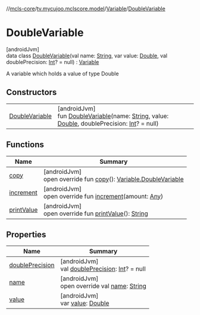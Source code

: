 //[mcls-core](../../../../index.md)/[tv.mycujoo.mclscore.model](../../index.md)/[Variable](../index.md)/[DoubleVariable](index.md)

# DoubleVariable

[androidJvm]\
data class [DoubleVariable](index.md)(val name: [String](https://kotlinlang.org/api/latest/jvm/stdlib/kotlin/-string/index.html), var value: [Double](https://kotlinlang.org/api/latest/jvm/stdlib/kotlin/-double/index.html), val doublePrecision: [Int](https://kotlinlang.org/api/latest/jvm/stdlib/kotlin/-int/index.html)? = null) : [Variable](../index.md)

A variable which holds a value of type Double

## Constructors

| | |
|---|---|
| [DoubleVariable](-double-variable.md) | [androidJvm]<br>fun [DoubleVariable](-double-variable.md)(name: [String](https://kotlinlang.org/api/latest/jvm/stdlib/kotlin/-string/index.html), value: [Double](https://kotlinlang.org/api/latest/jvm/stdlib/kotlin/-double/index.html), doublePrecision: [Int](https://kotlinlang.org/api/latest/jvm/stdlib/kotlin/-int/index.html)? = null) |

## Functions

| Name | Summary |
|---|---|
| [copy](copy.md) | [androidJvm]<br>open override fun [copy](copy.md)(): [Variable.DoubleVariable](index.md) |
| [increment](increment.md) | [androidJvm]<br>open override fun [increment](increment.md)(amount: [Any](https://kotlinlang.org/api/latest/jvm/stdlib/kotlin/-any/index.html)) |
| [printValue](print-value.md) | [androidJvm]<br>open override fun [printValue](print-value.md)(): [String](https://kotlinlang.org/api/latest/jvm/stdlib/kotlin/-string/index.html) |

## Properties

| Name | Summary |
|---|---|
| [doublePrecision](double-precision.md) | [androidJvm]<br>val [doublePrecision](double-precision.md): [Int](https://kotlinlang.org/api/latest/jvm/stdlib/kotlin/-int/index.html)? = null |
| [name](name.md) | [androidJvm]<br>open override val [name](name.md): [String](https://kotlinlang.org/api/latest/jvm/stdlib/kotlin/-string/index.html) |
| [value](value.md) | [androidJvm]<br>var [value](value.md): [Double](https://kotlinlang.org/api/latest/jvm/stdlib/kotlin/-double/index.html) |
